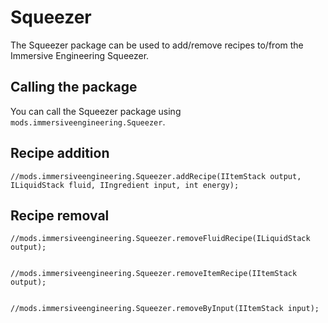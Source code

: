 # Squeezer

The Squeezer package can be used to add/remove recipes to/from the Immersive Engineering Squeezer.

## Calling the package

You can call the Squeezer package using `mods.immersiveengineering.Squeezer`.

## Recipe addition

```
//mods.immersiveengineering.Squeezer.addRecipe(IItemStack output, ILiquidStack fluid, IIngredient input, int energy);

```

## Recipe removal
```
//mods.immersiveengineering.Squeezer.removeFluidRecipe(ILiquidStack output);


//mods.immersiveengineering.Squeezer.removeItemRecipe(IItemStack output);


//mods.immersiveengineering.Squeezer.removeByInput(IItemStack input);

```